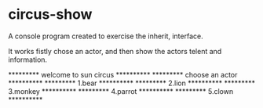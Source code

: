 # circus-show
A console program created to exercise the inherit, interface. 

It works fistly chose an actor, and then show the actors telent and information.

********* welcome to sun circus **********
*********  choose an actor  **********
*********    1.bear    **********
*********    2.lion    **********
*********    3.monkey  **********
*********    4.parrot    **********
*********    5.clown    **********


